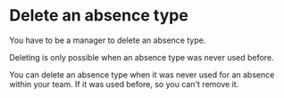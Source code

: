 # Delete an absence type

<i class="fa fa-exclamation-triangle fa-fw text-danger"></i> You have to be a manager to delete an absence type.

<i class="fa fa-exclamation-triangle fa-fw text-danger"></i> Deleting is only possible when an absence type was never used before.

You can delete an absence type when it was never used for an absence within your team. If it was used before, so you can't remove it.
